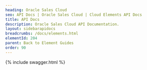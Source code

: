 ```yaml
---
heading: Oracle Sales Cloud
seo: API Docs | Oracle Sales Cloud | Cloud Elements API Docs
title: API Docs
description: Oracle Sales Cloud API Documentation.
layout: sidebarapidocs
breadcrumbs: /docs/elements.html
elementId: 204
parent: Back to Element Guides
order: 90
---
```


{% include swagger.html %}
